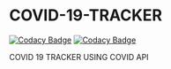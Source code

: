 # COVID-19-TRACKER

[![Codacy Badge](https://api.codacy.com/project/badge/Grade/518ba9a13c3c486d90e29d4282f59189)](https://app.codacy.com/manual/josphatwambugu77/COVID-19-TRACKER?utm_source=github.com&utm_medium=referral&utm_content=wambugucoder/COVID-19-TRACKER&utm_campaign=Badge_Grade_Settings)
[![Codacy Badge](https://api.codacy.com/project/badge/Grade/518ba9a13c3c486d90e29d4282f59189)](https://app.codacy.com/manual/josphatwambugu77/COVID-19-TRACKER?utm_source=github.com&utm_medium=referral&utm_content=wambugucoder/COVID-19-TRACKER&utm_campaign=Badge_Grade_Dashboard)

COVID 19 TRACKER USING COVID API
